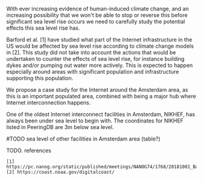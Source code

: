 With ever increasing evidence of human-induced climate change, and an increasing possibility that we won't be able
to stop or reverse this before significant sea level rise occurs we need to carefully study the potential effects
this sea level rise has.

Barford et al. [1] have studied what part of the Internet infrastructure in the US would be affected by sea level rise
according to climate change models in [2]. This study did not take into account the actions that would be undertaken to
counter the effects of sea level rise, for instance building dykes and/or pumping out water more actively. This is expected
to happen especially around areas with significant population and infrastructure supporting this population.

We propose a case study for the Internet around the Amsterdam area, as this is an important populated area, combined with
being a major hub where Internet interconnection happens.

One of the oldest Internet interconnect facilities in Amsterdam, NIKHEF, has always been under sea level to begin with. 
The coordinates for NIKHEF listed in PeeringDB are 3m below sea level.

#TODO sea level of other facilities in Amsterdam area (table?)

TODO. references 

    [1] https://pc.nanog.org/static/published/meetings/NANOG74/1768/20181001_Barford_Keynote_Lightsout_Climate_v1.pdf
    [2] https://coast.noaa.gov/digitalcoast/ 

